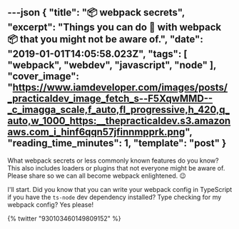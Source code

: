 ---json
{
  "title": "📦 webpack secrets",
  "excerpt": "Things you can do 🔨 with webpack 📦 that you might not be aware of.",
  "date": "2019-01-01T14:05:58.023Z",
  "tags": [
    "webpack",
    "webdev",
    "javascript",
    "node"
  ],
  "cover_image": "https://www.iamdeveloper.com/images/posts/_practicaldev_image_fetch_s--F5XqwMMD--_c_imagga_scale,f_auto,fl_progressive,h_420,q_auto,w_1000_https:__thepracticaldev.s3.amazonaws.com_i_hinf6qqn57jfinnmpprk.png",
  "reading_time_minutes": 1,
  "template": "post"
}
---

What webpack secrets or less commonly known features do you know? This also includes loaders or plugins that not everyone might be aware of. Please share so we can all become webpack enlightened. 😉

I'll start. Did you know that you can write your webpack config in TypeScript if you have the `ts-node` dev dependency installed? Type checking for my webpack config? Yes please!

{% twitter "930103460149809152" %}

